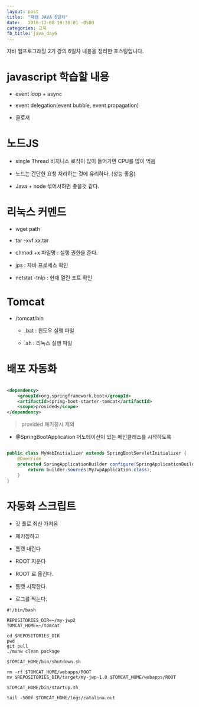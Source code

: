 ```yaml
---
layout: post
title:  "패캠 JAVA 6일차"
date:   2016-12-08 19:30:01 -0500
categories: 교육
fb_title: java_day6
---
```


자바 웹프로그래밍 2기 강의 6일차 내용을 정리한 포스팅입니다.

# javascript 학습할 내용

* event loop + async

* event delegation(event bubble, event propagation)

* 클로져

# 노드JS

* single Thread 비지니스 로직이 많이 들어가면 CPU를 많이 먹음

* 노드는 간단한 요청 처리하는 것에 유리하다. (성능 좋음)

* Java + node 섞어서하면 좋을것 같다.

# 리눅스 커멘드

* wget path

* tar -xvf xx.tar

* chmod +x 파일명 : 실행 권한을 준다.

* jps : 자바 프로세스 확인

* netstat -tnlp : 현재 열린 포트 확인

# Tomcat

* /tomcat/bin

  * .bat : 윈도우 실행 파일

  * .sh : 리눅스 실행 파일


# 배포 자동화

``` xml

<dependency>
	<groupId>org.springframework.boot</groupId>
	<artifactId>spring-boot-starter-tomcat</artifactId>
	<scope>provided</scope>
</dependency>

```

> <scope>provided</scope>
패키징시 제외

* @SpringBootApplication 어노테이션이 있는 메인클래스를 시작하도록

``` java

public class MyWebInitializer extends SpringBootServletInitializer {
    @Override
    protected SpringApplicationBuilder configure(SpringApplicationBuilder builder) {
        return builder.sources(MyJwpApplication.class);
    }
}

```


# 자동화 스크립트

* 깃 풀로 최신 가져옴

* 패키징하고

* 톰캣 내린다

* ROOT 지운다

* ROOT 로 옮긴다.

* 톰캣 시작한다.

* 로그를 찍는다.

``` shell
#!/bin/bash

REPOSITORIES_DIR=~/my-jwp2
TOMCAT_HOME=~/tomcat

cd $REPOSITORIES_DIR
pwd
git pull
./mvnw clean package

$TOMCAT_HOME/bin/shutdown.sh

rm -rf $TOMCAT_HOME/webapps/ROOT
mv $REPOSITORIES_DIR/target/my-jwp-1.0 $TOMCAT_HOME/webapps/ROOT

$TOMCAT_HOME/bin/startup.sh

tail -500f $TOMCAT_HOME/logs/catalina.out
```
